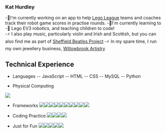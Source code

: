 ### Kat Hurdley

-🔭I'm currently working on an app to help [Lego League](https://education.theiet.org/first-lego-league-programmes/) teams and coaches track their robot game scores in practise rounds.
-🌱I'm currently learning to 
-💬 Lego EV3 robotics, and teaching children to code!  
-⚡ I also play music, particularly violin and Irish and Scottish, but you can also find me as part of [Sheffield Beatles Project](https://thesheffieldbeatlesproject.podbean.com/)
-⚡ In my spare time, I run my own jewellery business, [Willowbrook Artistry](http://www.willowbrookartistry.co.uk)

## Technical Experience
- Languages
-- JavaScript
-- HTML
-- CSS
-- MySQL
-- Python


- Physical Computing 
<img src="{https://img.shields.io/badge/RASPBERRY%20PI-C51A4A.svg?&style=for-the-badge&logo=raspberry%20pi&logoColor=white}"/>

- Frameworks
<img src="{https://img.shields.io/badge/GitHub-100000?style=for-the-badge&logo=github&logoColor=white}"/><img src="{https://img.shields.io/badge/Express.js-000000?style=for-the-badge&logo=express&logoColor=white}"/><img src="{https://img.shields.io/badge/Node.js-339933?style=for-the-badge&logo=nodedotjs&logoColor=white}"/><img src="{https://img.shields.io/badge/npm-CB3837?style=for-the-badge&logo=npm&logoColor=white}"/><img src="{https://img.shields.io/badge/Yarn-2C8EBB?style=for-the-badge&logo=yarn&logoColor=white}"/><img src="{https://img.shields.io/badge/React-20232A?style=for-the-badge&logo=react&logoColor=61DAFB}"/><img src="{https://img.shields.io/badge/Vue.js-35495E?style=for-the-badge&logo=vuedotjs&logoColor=4FC08D}"/><img src="{https://img.shields.io/badge/jQuery-0769AD?style=for-the-badge&logo=jquery&logoColor=white}"/><img src="{https://img.shields.io/badge/Git-F05032?style=for-the-badge&logo=git&logoColor=white}"/><img src="{https://img.shields.io/badge/Postman-FF6C37?style=for-the-badge&logo=Postman&logoColor=white}"/>

- Coding Practice
<img src="{https://img.shields.io/badge/Codewars-B1361E?style=for-the-badge&logo=Codewars&logoColor=white}"/><img src="{https://img.shields.io/badge/-Hackerrank-2EC866?style=for-the-badge&logo=HackerRank&logoColor=white}"/><img src="{https://img.shields.io/badge/free%20code%20camp-27273D?style=for-the-badge&logo=freecodecamp&logoColor=white}"/><img src="{https://img.shields.io/badge/Codecademy-FFF0E5?style=for-the-badge&logo=codecademy&logoColor=303347}"/>

- Just for Fun
<img src="{https://img.shields.io/badge/PlayStation-003791?style=for-the-badge&logo=playstation&logoColor=white}"/><img src="{https://img.shields.io/badge/Nintendo_Switch-E60012?style=for-the-badge&logo=nintendo-switch&logoColor=white}"/><img src="{https://img.shields.io/badge/Steam-000000?style=for-the-badge&logo=steam&logoColor=white}"/><img src="{https://img.shields.io/badge/Battle.net-148EFF?style=for-the-badge&logo=Battle.net&logoColor=white}"/><img src="{https://img.shields.io/badge/Origin-148EFF?style=for-the-badge&logo=origin&logoColor=white}"/>
